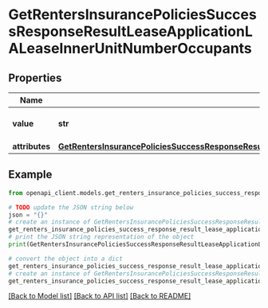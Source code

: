 # GetRentersInsurancePoliciesSuccessResponseResultLeaseApplicationLALeaseInnerUnitNumberOccupants


## Properties

Name | Type | Description | Notes
------------ | ------------- | ------------- | -------------
**value** | **str** | Total number of occupants | 
**attributes** | [**GetRentersInsurancePoliciesSuccessResponseResultLeaseApplicationLALeaseInnerUnitNumberOccupantsAttributes**](GetRentersInsurancePoliciesSuccessResponseResultLeaseApplicationLALeaseInnerUnitNumberOccupantsAttributes.md) |  | 

## Example

```python
from openapi_client.models.get_renters_insurance_policies_success_response_result_lease_application_la_lease_inner_unit_number_occupants import GetRentersInsurancePoliciesSuccessResponseResultLeaseApplicationLALeaseInnerUnitNumberOccupants

# TODO update the JSON string below
json = "{}"
# create an instance of GetRentersInsurancePoliciesSuccessResponseResultLeaseApplicationLALeaseInnerUnitNumberOccupants from a JSON string
get_renters_insurance_policies_success_response_result_lease_application_la_lease_inner_unit_number_occupants_instance = GetRentersInsurancePoliciesSuccessResponseResultLeaseApplicationLALeaseInnerUnitNumberOccupants.from_json(json)
# print the JSON string representation of the object
print(GetRentersInsurancePoliciesSuccessResponseResultLeaseApplicationLALeaseInnerUnitNumberOccupants.to_json())

# convert the object into a dict
get_renters_insurance_policies_success_response_result_lease_application_la_lease_inner_unit_number_occupants_dict = get_renters_insurance_policies_success_response_result_lease_application_la_lease_inner_unit_number_occupants_instance.to_dict()
# create an instance of GetRentersInsurancePoliciesSuccessResponseResultLeaseApplicationLALeaseInnerUnitNumberOccupants from a dict
get_renters_insurance_policies_success_response_result_lease_application_la_lease_inner_unit_number_occupants_from_dict = GetRentersInsurancePoliciesSuccessResponseResultLeaseApplicationLALeaseInnerUnitNumberOccupants.from_dict(get_renters_insurance_policies_success_response_result_lease_application_la_lease_inner_unit_number_occupants_dict)
```
[[Back to Model list]](../README.md#documentation-for-models) [[Back to API list]](../README.md#documentation-for-api-endpoints) [[Back to README]](../README.md)


